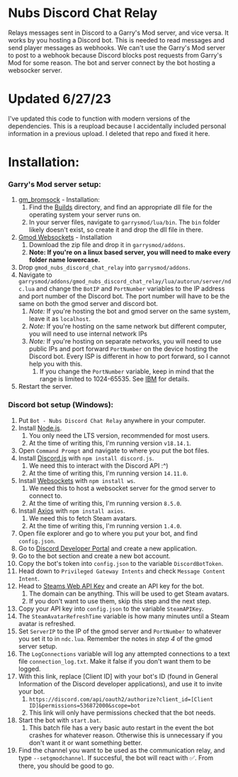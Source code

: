 # Nubs Discord Chat Relay
Relays messages sent in Discord to a Garry's Mod server, and vice versa. It works by you hosting a Discord bot. This is needed to read messages and send player messages as webhooks. We can't use the Garry's Mod server to post to a webhook because Discord blocks post requests from Garry's Mod for some reason. The bot and server connect by the bot hosting a websocker server.

# Updated 6/27/23
I've updated this code to function with modern versions of the dependencies.
This is a reupload because I accidentally included personal information in a previous upload. I deleted that repo and fixed it here.

# Installation:
### Garry's Mod server setup:
1. [gm_bromsock](https://github.com/Bromvlieg/gm_bromsock) - Installation:
    1. Find the [Builds](https://github.com/Bromvlieg/gm_bromsock/tree/master/Builds) directory, and find an appropriate dll file for the operating system your server runs on.
    2. In your server files, navigate to `garrysmod/lua/bin`. The `bin` folder likely doesn't exist, so create it and drop the dll file in there.
2. [Gmod Websockets](https://github.com/HunterNL/Gmod-Websockets) - Installation
    1. Download the zip file and drop it in `garrysmod/addons`. 
    2. **Note: If you're on a linux based server, you will need to make every folder name lowercase.**
3. Drop `gmod_nubs_discord_chat_relay` into `garrysmod/addons`.
4. Navigate to `garrysmod/addons/gmod_nubs_discord_chat_relay/lua/autorun/server/ndc.lua` and change the `BotIP` and `PortNumber` variables to the IP address and port number of the Discord bot. The port number will have to be the same on both the gmod server and discord bot.
    1. *Note:* If you're hosting the bot and gmod server on the same system, leave it as `localhost`.
    2. *Note:* If you're hosting on the same network but different computer, you will need to use internal network IPs
    3. *Note:* If you're hosting on separate networks, you will need to use public IPs and port forward `PortNumber` on the device hosting the Discord bot. Every ISP is different in how to port forward, so I cannot help you with this.
        1. If you change the `PortNumber` variable, keep in mind that the range is limited to 1024-65535. See [IBM](https://www.ibm.com/docs/en/ztpf/2020?topic=overview-port-numbers) for details.
5. Restart the server.

### Discord bot setup (Windows):
1. Put `Bot - Nubs Discord Chat Relay` anywhere in your computer.
2. Install [Node.js](https://nodejs.org/en/).
    1. You only need the LTS version, recommended for most users.
    2. At the time of writing this, I'm running version `v18.14.1`.
3. Open `Command Prompt` and navigate to where you put the bot files.
4. Install [Discord.js](https://discord.js.org/#/docs/main/stable/general/welcome) with `npm install discord.js`.
    1. We need this to interact with the Discord API :^)
    2. At the time of writing this, I'm running version `14.11.0`.
5. Install [Websockets](https://github.com/websockets/ws) with `npm install ws`.
    1. We need this to host a websocket server for the gmod server to connect to.
    2. At the time of writing this, I'm running version `8.5.0`.
6. Install [Axios](https://github.com/axios/axios) with `npm install axios`.
    1. We need this to fetch Steam avatars. 
    2. At the time of writing this, I'm running version `1.4.0`.
7. Open file explorer and go to where you put your bot, and find `config.json`.
8. Go to [Discord Developer Portal](https://discord.com/developers/applications) and create a new application.
9. Go to the bot section and create a new bot account.
10. Copy the bot's token into `config.json` to the variable `DiscordBotToken`.
11. Head down to `Privileged Gateway Intents` and check `Message Content Intent`.
11. Head to [Steams Web API Key](https://steamcommunity.com/dev/apikey) and create an API key for the bot. 
    1. The domain can be anything. This will be used to get Steam avatars. 
    2. If you don't want to use them, skip this step and the next step.
12. Copy your API key into `config.json` to the variable `SteamAPIKey`. 
13. The `SteamAvatarRefreshTime` variable is how many minutes until a Steam avatar is refreshed.
14. Set `ServerIP` to the IP of the gmod server and `PortNumber` to whatever you set it to in `ndc.lua`. Remember the notes in *step 4* of the gmod server setup.
15. The `LogConnections` variable will log any attempted connections to a text file `connection_log.txt`. Make it false if you don't want them to be logged.
16. With this link, replace \[Client ID] with your bot's ID (found in General Information of the Discord developer applications), and use it to invite your bot. 
    1. `https://discord.com/api/oauth2/authorize?client_id=[Client ID]&permissions=536872000&scope=bot`
    2. This link will only have permissions checked that the bot needs.
17. Start the bot with `start.bat`.
    1. This batch file has a very basic auto restart in the event the bot crashes for whatever reason. Otherwise this is unnecessary if you don't want it or want something better.
18. Find the channel you want to be used as the communication relay, and type `--setgmodchannel`. If succesful, the bot will react with ✅. From there, you should be good to go.